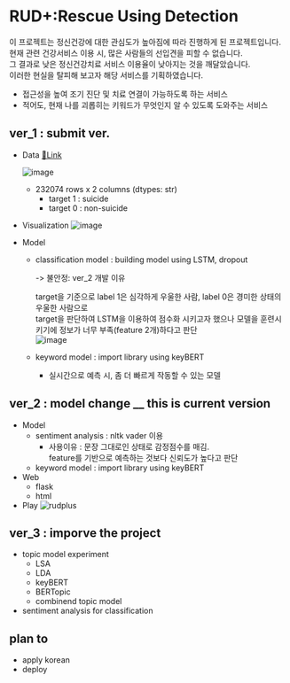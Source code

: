 # RUD+:Rescue Using Detection

이 프로젝트는 정신건강에 대한 관심도가 높아짐에 따라 진행하게 된 프로젝트입니다.</br>
현재 관련 건강서비스 이용 시, 많은 사람들의 선입견을 피할 수 없습니다.</br>
그 결과로 낮은 정신건강치료 서비스 이용율이 낮아지는 것을 깨달았습니다.</br>
이러한 현실을 탈피해 보고자 해당 서비스를 기획하였습니다.</br>

- 접근성을 높여 조기 진단 및 치료 연결이 가능하도록 하는 서비스
- 적어도, 현재 나를 괴롭히는 키워드가 무엇인지 알 수 있도록 도와주는 서비스
 

## ver_1 : submit ver.
- Data [🧷Link](https://www.kaggle.com/datasets/nikhileswarkomati/suicide-watch)

  ![image](https://user-images.githubusercontent.com/50479962/174747838-1e6b918f-aed3-4b78-b64f-107132e932ae.png)
  - 232074 rows x 2 columns (dtypes: str)
    - target 1 : suicide
    - target 0 : non-suicide
- Visualization
  ![image](https://user-images.githubusercontent.com/50479962/175191504-1e85ef85-6238-4a30-b4b4-80ab6dc36115.png)

      
- Model 
  - classification model : building model using LSTM, dropout </br>
  
     -> 불안정: ver_2 개발 이유</br>
     
       target을 기준으로 label 1은 심각하게 우울한 사람, label 0은 경미한 상태의 우울한 사람으로 </br>
       target을 판단하여 LSTM을 이용하여 점수화 시키고자 했으나 모델을 훈련시키기에 정보가 너무 부족(feature 2개)하다고 판단 </br>
     ![image](https://user-images.githubusercontent.com/50479962/174748864-58f18b15-fefd-4b72-a855-e9bb311f3e10.png)

  - keyword model : import library using keyBERT
      - 실시간으로 예측 시, 좀 더 빠르게 작동할 수 있는 모델
      
## ver_2 : model change __ this is current version
 - Model
    - sentiment analysis : nltk vader 이용 
      - 사용이유 : 문장 그대로인 상태로 감정점수를 매김. </br>feature를 기반으로 예측하는 것보다 신뢰도가 높다고 판단
    - keyword model : import library using keyBERT
 - Web
    - flask
    - html
 - Play
   ![rudplus](https://user-images.githubusercontent.com/50479962/174746562-90730cdd-7760-40b8-bcc4-1f430dbb25aa.gif)
 

## ver_3 : imporve the project
- topic model experiment
  - LSA
  - LDA
  - keyBERT
  - BERTopic
  - combinend topic model
- sentiment analysis for classification

## plan to
- apply korean
- deploy
